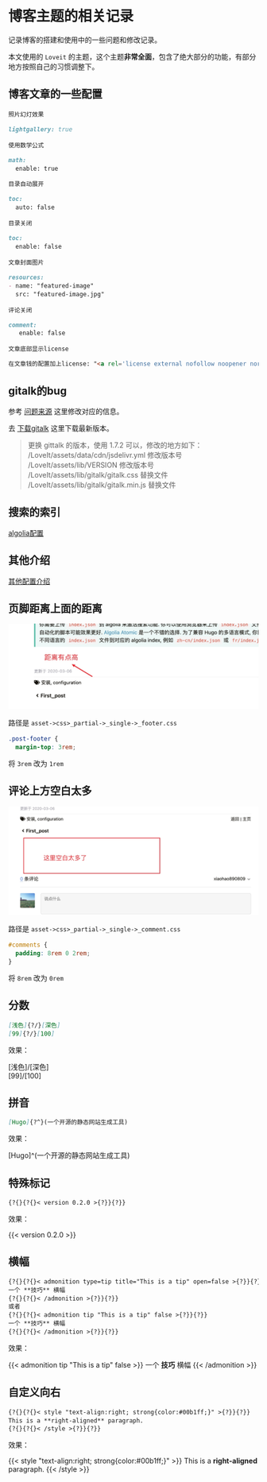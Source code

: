 # 博客主题的相关记录


记录博客的搭建和使用中的一些问题和修改记录。
<!--more-->


本文使用的 `Loveit` 的主题，这个主题**非常全面**，包含了绝大部分的功能，有部分地方按照自己的习惯调整下。

## 博客文章的一些配置

`照片幻灯效果`

```markdown
lightgallery: true
```

`使用数学公式`

```markdown
math:
  enable: true
```

`目录自动展开`

```markdown
toc:
  auto: false
```

`目录关闭`

```markdown
toc:
  enable: false
```

`文章封面图片`

```markdown
resources:
- name: "featured-image"
  src: "featured-image.jpg"
```

`评论关闭`

```markdown
comment: 
   enable: false
```

`文章底部显示license`

```markdown
在文章钱的配置加上license: "<a rel='license external nofollow noopener noreffer' href='https://creativecommons.org/licenses/by-nc/4.0/' target='_blank'>CC BY-NC 4.0</a>"
```

## gitalk的bug

参考 [问题来源](https://github.com/dillonzq/LoveIt/issues/623) 这里修改对应的信息。

去 [下载gitalk](https://github.com/gitalk/gitalk/tags) 这里下载最新版本。

> 更换 gittalk 的版本，使用 1.7.2 可以，修改的地方如下：<br>
/LoveIt/assets/data/cdn/jsdelivr.yml 修改版本号<br>
/LoveIt/assets/lib/VERSION 修改版本号<br>
/LoveIt/assets/lib/gitalk/gitalk.css 替换文件<br>
/LoveIt/assets/lib/gitalk/gitalk.min.js 替换文件

##	 搜索的索引

[algolia配置](https://www.algolia.com/apps/1FB3ER8IOA/explorer/browse/hz_blog?searchMode=search) 

## 其他介绍

[其他配置介绍](https://hugoloveit.com/zh-cn/about) 

## 页脚距离上面的距离

![页脚距离](footer.jpg "页脚距离有点高")

路径是 `asset->css>_partial->_single->_footer.css`

```css
.post-footer {
  margin-top: 3rem;
```

将 `3rem` 改为 `1rem`

## 评论上方空白太多

![评论上方空白太多](comment.jpg "评论上方空白太多")

路径是 `asset->css>_partial->_single->_comment.css`

```css
#comments {
  padding: 8rem 0 2rem;
}

```

将 `8rem` 改为 `0rem`

## 分数

```markdown
[浅色]{?/}[深色]
[99]{?/}[100]
```

效果：

[浅色]/[深色] <br>
[99]/[100]

## 拼音

```markdown
[Hugo]{?^}(一个开源的静态网站生成工具)
```
效果：

[Hugo]^(一个开源的静态网站生成工具)

## 特殊标记

```markdown
{?{}{?{}< version 0.2.0 >{?}}{?}}
```
效果：

{{< version 0.2.0 >}}

## 横幅

```markdown
{?{}{?{}< admonition type=tip title="This is a tip" open=false >{?}}{?}}
一个 **技巧** 横幅
{?{}{?{}< /admonition >{?}}{?}}
或者
{?{}{?{}< admonition tip "This is a tip" false >{?}}{?}}
一个 **技巧** 横幅
{?{}{?{}< /admonition >{?}}{?}}
```

效果：

{{< admonition tip "This is a tip" false >}}
一个 **技巧** 横幅
{{< /admonition >}}	

## 自定义向右

```markdown
{?{}{?{}< style "text-align:right; strong{color:#00b1ff;}" >{?}}{?}}
This is a **right-aligned** paragraph.
{?{}{?{}< /style >{?}}{?}}
```

效果：  

{{< style "text-align:right; strong{color:#00b1ff;}" >}}
This is a **right-aligned** paragraph.
{{< /style >}}






